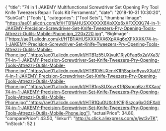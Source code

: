 {
	"title": "74 in 1 JAKEMY Multifunctional Screwdriver Set Opening Pry Tool Knife Tweezers Repair Tools Kit Ferramenta",
	"date": "2018-10-31 10:30:20",
	"SubCat": ["Tools"],
	"categories": ["Tool Sets"],
	"thumbnailImage": "https://ae01.alicdn.com/kf/HTB1iAHUSXXXXXX6XpXXq6xXFXXXK/74-in-1-JAKEMY-Precision-Screwdriver-Set-Knife-Tweezers-Pry-Opening-Tools-Attrezzi-Outils-Mobile-Phone.jpg_220x220.jpg",
	"BigImage": ["https://ae01.alicdn.com/kf/HTB1iAHUSXXXXXX6XpXXq6xXFXXXK/74-in-1-JAKEMY-Precision-Screwdriver-Set-Knife-Tweezers-Pry-Opening-Tools-Attrezzi-Outils-Mobile-Phone.jpg","https://ae01.alicdn.com/kf/HTB1z55UXjvuK1Rjy0Faq6x2aVXa3/74-in-1-JAKEMY-Precision-Screwdriver-Set-Knife-Tweezers-Pry-Opening-Tools-Attrezzi-Outils-Mobile-Phone.jpg","https://ae01.alicdn.com/kf/HTB10i5UXcnrK1RjSspkq6yuvXXaf/74-in-1-JAKEMY-Precision-Screwdriver-Set-Knife-Tweezers-Pry-Opening-Tools-Attrezzi-Outils-Mobile-Phone.jpg","https://ae01.alicdn.com/kf/HTB1qsSUXovrK1RjSspcq6zzSXXao/74-in-1-JAKEMY-Precision-Screwdriver-Set-Knife-Tweezers-Pry-Opening-Tools-Attrezzi-Outils-Mobile-Phone.jpg","https://ae01.alicdn.com/kf/HTB1QuGUXcfrK1RjSszcq6xGGFXaI/74-in-1-JAKEMY-Precision-Screwdriver-Set-Knife-Tweezers-Pry-Opening-Tools-Attrezzi-Outils-Mobile-Phone.jpg"],
	"actualPrice": 34.80,
	"comparePrice": 43.50,
	"linkurl": "http://s.click.aliexpress.com/e/jwt3vTK",
	"inStock": 52
}
